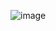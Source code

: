 ![image](https://user-images.githubusercontent.com/106826721/176998424-d807fe25-0916-4411-aa00-c154d3003aa2.png)
